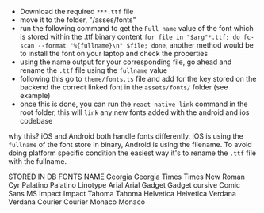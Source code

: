 <!-- HOW TO: ADD A NEW FONT -->

- Download the required `***.ttf` file
- move it to the folder, "/asses/fonts"
- run the following command to get the `Full name` value of the font which is stored within the .ttf binary content
  `for file in "$arg"*.ttf; do fc-scan --format "%{fullname}\n" $file; done`, another method would be to install the font on your laptop and check the properties
- using the name output for your corresponding file, go ahead and rename the `.ttf` file using the `fullname` value
- following this go to `theme/fonts.ts` file and add for the key stored on the backend the correct linked font in the `assets/fonts/` folder (see example)
- once this is done, you can run the `react-native link` command in the root folder, this will `link` any new fonts added with the android and ios codebase

why this?
iOS and Android both handle fonts differently.
iOS is using the `fullname` of the font store in binary, Android is using the filename.
To avoid doing platform specific condition the easiest way it's to rename the `.ttf` file with the fullname.

STORED IN DB	FONTS NAME
Georgia	        Georgia
Times	        Times New Roman Cyr
Palatino	    Palatino Linotype 
Arial	        Arial
Gadget	        Gadget
cursive	        Comic Sans MS
Impact	        Impact
Tahoma	        Tahoma
Helvetica	    Helvetica
Verdana	        Verdana
Courier	        Courier
Monaco	        Monaco
